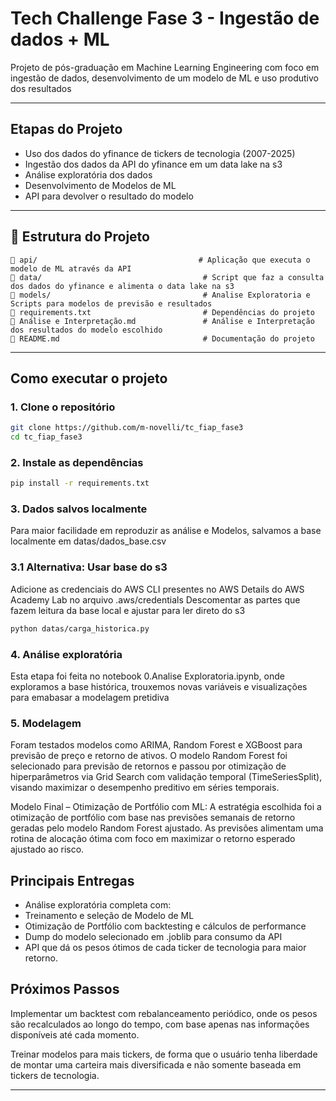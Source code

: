 # Tech Challenge Fase 3 - Ingestão de dados + ML

Projeto de pós-graduação em Machine Learning Engineering com foco em ingestão de dados, desenvolvimento de um modelo de ML e uso produtivo dos resultados

---

## Etapas do Projeto

- Uso dos dados do yfinance de tickers de tecnologia (2007-2025)
- Ingestão dos dados da API do yfinance em um data lake na s3
- Análise exploratória dos dados
- Desenvolvimento de Modelos de ML 
- API para devolver o resultado do modelo


---

## 📁 Estrutura do Projeto

```
📂 api/                                    # Aplicação que executa o modelo de ML através da API
📂 data/                                    # Script que faz a consulta dos dados do yfinance e alimenta o data lake na s3
📂 models/                                  # Analise Exploratoria e Scripts para modelos de previsão e resultados
📄 requirements.txt                         # Dependências do projeto
📄 Análise e Interpretação.md               # Análise e Interpretação dos resultados do modelo escolhido
📄 README.md                                # Documentação do projeto
```

---

## Como executar o projeto

### 1. Clone o repositório

```bash
git clone https://github.com/m-novelli/tc_fiap_fase3
cd tc_fiap_fase3
```

### 2. Instale as dependências

```bash
pip install -r requirements.txt
```

### 3. Dados salvos localmente

Para maior facilidade em reproduzir as análise e Modelos, salvamos a base localmente em
datas/dados_base.csv


### 3.1 Alternativa: Usar base do s3

Adicione as credenciais do AWS CLI presentes no AWS Details do AWS Academy Lab no arquivo .aws/credentials
Descomentar as partes que fazem leitura da base local e ajustar para ler direto do s3

```bash
python datas/carga_historica.py
```

### 4. Análise exploratória

Esta etapa foi feita no notebook 0.Analise Exploratoria.ipynb, onde exploramos a base histórica, trouxemos novas variáveis e visualizações para emabasar a modelagem pretidiva

### 5. Modelagem

Foram testados modelos como ARIMA, Random Forest e XGBoost para previsão de preço e retorno de ativos.
O modelo Random Forest foi selecionado para previsão de retornos e passou por otimização de hiperparâmetros via Grid Search com validação temporal (TimeSeriesSplit), visando maximizar o desempenho preditivo em séries temporais.

Modelo Final – Otimização de Portfólio com ML:
A estratégia escolhida foi a otimização de portfólio com base nas previsões semanais de retorno geradas pelo modelo Random Forest ajustado.
As previsões alimentam uma rotina de alocação ótima com foco em maximizar o retorno esperado ajustado ao risco.


## Principais Entregas

- Análise exploratória completa com:
- Treinamento e seleção de Modelo de ML
- Otimização de Portfólio com backtesting e cálculos de performance
- Dump do modelo selecionado em .joblib para consumo da API
- API que dá os pesos ótimos de cada ticker de tecnologia para maior retorno.

## Próximos Passos

Implementar um backtest com rebalanceamento periódico, onde os pesos são recalculados ao longo do tempo, com base apenas nas informações disponíveis até cada momento.

Treinar modelos para mais tickers, de forma que o usuário tenha liberdade de montar uma carteira mais diversificada e não somente baseada em tickers de tecnologia.

---

